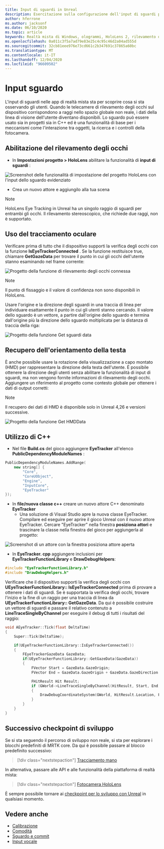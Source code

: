 ```yaml
---
title: Input di sguardi in Unreal
description: Esercitazione sulla configurazione dell'input di sguardi per HoloLens e Unreal Engine
author: hferrone
ms.author: jacksonf
ms.date: 06/10/2020
ms.topic: article
keywords: Realtà mista di Windows, ologrammi, HoloLens 2, rilevamento degli occhi, input di sguardi, visualizzazione montata su schermo, Unreal Engine, auricolare realtà mista, auricolare della realtà mista di Windows, auricolare della realtà virtuale
ms.openlocfilehash: 0a011c3f5a7ad79e83e25c4c95c46d2a04ad555d
ms.sourcegitcommit: 32cb81eee976e73cd661c2b347691c37865a60bc
ms.translationtype: MT
ms.contentlocale: it-IT
ms.lasthandoff: 12/04/2020
ms.locfileid: "96609502"
---
```

# <a name="gaze-input"></a>Input sguardo

L'input di sguardi nelle app di realtà mista sta per scoprire cosa si sta osservando gli utenti. Quando le telecamere di rilevamento degli occhi sul dispositivo corrispondono a raggi nello spazio globale non reale, i dati della linea di visione dell'utente diventano disponibili. Lo sguardo può essere usato sia in progetti sia in C++ ed è una funzionalità di base per i meccanismi come l'interazione tra oggetti, la ricerca e i controlli della fotocamera.

## <a name="enabling-eye-tracking"></a>Abilitazione del rilevamento degli occhi

- In **Impostazioni progetto > HoloLens** abilitare la funzionalità di **input di sguardi** :

![Screenshot delle funzionalità di impostazione del progetto HoloLens con l'input dello sguardo evidenziato](images/unreal-gaze-img-01.png)

- Crea un nuovo attore e aggiungilo alla tua scena

> [!NOTE]
> HoloLens Eye Tracking in Unreal ha un singolo raggio di sguardi per entrambi gli occhi. Il rilevamento stereoscopico, che richiede due raggi, non è supportato.

## <a name="using-eye-tracking"></a>Uso del tracciamento oculare

Verificare prima di tutto che il dispositivo supporti la verifica degli occhi con la funzione **IsEyeTrackerConnected** .  Se la funzione restituisce true, chiamare **GetGazeData** per trovare il punto in cui gli occhi dell'utente stanno esaminando nel frame corrente:

![Progetto della funzione di rilevamento degli occhi connessa](images/unreal-gaze-img-02.png)

> [!NOTE]
> Il punto di fissaggio e il valore di confidenza non sono disponibili in HoloLens.

Usare l'origine e la direzione degli sguardi in una traccia di linea per individuare esattamente il punto in cui gli utenti stanno cercando.  Il valore dello sguardo è un vettore, a partire dall'origine dello sguardo e termina dall'origine più la direzione dello sguardo moltiplicata per la distanza di traccia della riga:

![Progetto della funzione Get sguardi data](images/unreal-gaze-img-03.png)

## <a name="getting-head-orientation"></a>Recupero dell'orientamento della testa

È anche possibile usare la rotazione della visualizzazione a capo montato (HMD) per rappresentare la direzione della testa dell'utente. È possibile ottenere la direzione degli utenti senza abilitare la funzionalità di input di sguardi, ma non vengono fornite informazioni di rilevamento degli occhi.  Aggiungere un riferimento al progetto come contesto globale per ottenere i dati di output corretti:

> [!NOTE]
> Il recupero dei dati di HMD è disponibile solo in Unreal 4,26 e versioni successive.

![Progetto della funzione Get HMDData](images/unreal-gaze-img-04.png)

## <a name="using-c"></a>Utilizzo di C++

- Nel file **Build.cs** del gioco aggiungere **EyeTracker** all'elenco **PublicDependencyModuleNames** :

```cpp
PublicDependencyModuleNames.AddRange(
    new string[] {
        "Core",
        "CoreUObject",
        "Engine",
        "InputCore",
        "EyeTracker"
});
```

- In **file/nuova classe c++** creare un nuovo attore C++ denominato **EyeTracker**
    - Una soluzione di Visual Studio apre la nuova classe EyeTracker. Compilare ed eseguire per aprire il gioco Unreal con il nuovo attore EyeTracker.  Cercare "EyeTracker" nella finestra **posiziona attori** e trascinare la classe nella finestra del gioco per aggiungerla al progetto:

![Screenshot di un attore con la finestra posiziona attore aperta](images/unreal-gaze-img-06.png)

- In **EyeTracker. cpp** aggiungere inclusioni per **EyeTrackerFunctionLibrary** e **DrawDebugHelpers**:

```cpp
#include "EyeTrackerFunctionLibrary.h"
#include "DrawDebugHelpers.h"
```

Verificare che il dispositivo supporti la verifica degli occhi con **UEyeTrackerFunctionLibrary:: IsEyeTrackerConnected** prima di provare a ottenere i dati di sguardi.  Se è supportata la verifica degli occhi, trovare l'inizio e la fine di un raggio per una traccia di linea da **UEyeTrackerFunctionLibrary:: GetGazeData**. Da qui è possibile costruire un vettore di sguardi e passare il relativo contenuto a **LineTraceSingleByChannel** per eseguire il debug di tutti i risultati del raggio:

```cpp
void AEyeTracker::Tick(float DeltaTime)
{
    Super::Tick(DeltaTime);

    if(UEyeTrackerFunctionLibrary::IsEyeTrackerConnected())
    {
        FEyeTrackerGazeData GazeData;
        if(UEyeTrackerFunctionLibrary::GetGazeData(GazeData))
        {
            FVector Start = GazeData.GazeOrigin;
            FVector End = GazeData.GazeOrigin + GazeData.GazeDirection * 100;

            FHitResult Hit Result;
            if (GWorld->LineTraceSingleByChannel(HitResult, Start, End, ECollisionChannel::ECC_Visiblity))
            {
                DrawDebugCoordinateSystem(GWorld, HitResult.Location, FQuat::Identity.Rotator(), 10);
            }
        }
    }
}
```

## <a name="next-development-checkpoint"></a>Successivo checkpoint di sviluppo

Se si sta seguendo il percorso di sviluppo non reale, si sta per esplorare i blocchi predefiniti di MRTK core. Da qui è possibile passare al blocco predefinito successivo:

> [!div class="nextstepaction"]
> [Tracciamento mano](unreal-hand-tracking.md)

In alternativa, passare alle API e alle funzionalità della piattaforma di realtà mista:

> [!div class="nextstepaction"]
> [Fotocamera HoloLens](unreal-hololens-camera.md)

È sempre possibile tornare ai [checkpoint per lo sviluppo con Unreal](unreal-development-overview.md#2-core-building-blocks) in qualsiasi momento.

## <a name="see-also"></a>Vedere anche
* [Calibrazione](../../calibration.md)
* [Comodità](../../design/comfort.md)
* [Sguardo e commit](../../design/gaze-and-commit.md)
* [Input vocale](../../out-of-scope/voice-design.md)
